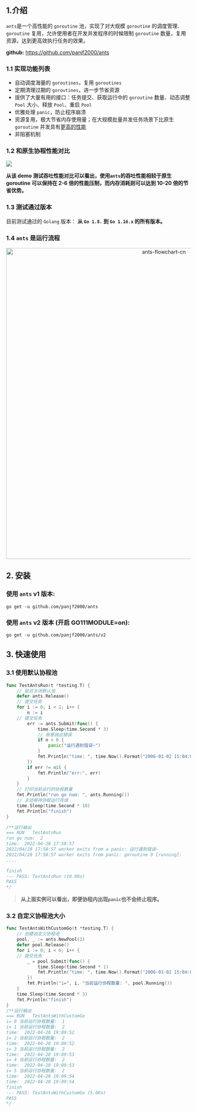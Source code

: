 ## 1.介绍

`ants`是一个高性能的 `goroutine` 池，实现了对大规模 `goroutine` 的调度管理、`goroutine` 复用，允许使用者在开发并发程序的时候限制 `goroutine` 数量，复用资源，达到更高效执行任务的效果。

**github:** https://github.com/panjf2000/ants

### 1.1 实现功能列表

- 自动调度海量的 `goroutines`，复用 `goroutines`
- 定期清理过期的 `goroutines`，进一步节省资源
- 提供了大量有用的接口：任务提交、获取运行中的 `goroutine` 数量、动态调整` Pool` 大小、释放 `Pool`、重启 `Pool`
- 优雅处理 `panic`，防止程序崩溃
- 资源复用，极大节省内存使用量；在大规模批量并发任务场景下比原生 `goroutine` 并发具有[更高的性能](https://github.com/panjf2000/ants/blob/master/README_ZH.md#-性能小结)
- 非阻塞机制

### 1.2  和原生协程性能对比

![](https://user-images.githubusercontent.com/7496278/63449727-3ae6d400-c473-11e9-81e3-8b3280d8288a.gif)


**从该 demo 测试吞吐性能对比可以看出，使用`ants`的吞吐性能相较于原生 goroutine 可以保持在 2-6 倍的性能压制，而内存消耗则可以达到 10-20 倍的节省优势。** 

### 1.3 测试通过版本

目前测试通过的 `Golang` 版本： **从 `Go 1.8.` 到 `Go 1.16.x` 的所有版本。**

### 1.4   `ants` 是运行流程


<p align="center">
<img width="845" alt="ants-flowchart-cn" src="https://user-images.githubusercontent.com/7496278/66396519-7ed66e00-ea0c-11e9-9c1a-5ca54bbd61eb.png">
</p>

## 2. 安装

### 使用 `ants` v1 版本:

```
go get -u github.com/panjf2000/ants
```

### 使用 `ants` v2 版本 (开启 GO111MODULE=on):

```
go get -u github.com/panjf2000/ants/v2
```

## 3. 快速使用

### 3.1 使用默认协程池

```go
func TestAntsRun(t *testing.T) {
	// 延迟关闭默认池
	defer ants.Release()
	// 提交任务
	for i := 0; i < 2; i++ {
		n := i
    // 提交任务
		err := ants.Submit(func() {
			time.Sleep(time.Second * 3)
			// 故意抛出错误
			if n > 0 {
				panic("运行遇到错误~")
			}
			fmt.Println("time: ", time.Now().Format("2006-01-02 15:04:05"))
		})
		if err != nil {
			fmt.Println("err:", err)
		}
	}
	// 打印当前运行的协程数量
	fmt.Println("run go num: ", ants.Running())
	// 主动等待协程运行完成
	time.Sleep(time.Second * 10)
	fmt.Println("finish")
}

/**运行输出
=== RUN   TestAntsRun
run go num:  2
time:  2022-04-28 17:58:57
2022/04/28 17:58:57 worker exits from a panic: 运行遇到错误~
2022/04/28 17:58:57 worker exits from panic: goroutine 9 [running]:
....

finish
--- PASS: TestAntsRun (10.00s)
PASS
*/
```

> **从上面实例可以看出，即便协程内出现`panic`也不会终止程序。**

### 3.2 自定义协程池大小

```go
func TestAntsWithCustomGo(t *testing.T) {
	// 创建自定义协程池
	pool, _ := ants.NewPool(2)
	defer pool.Release()
	for i := 0; i < 6; i++ {
    // 提交任务
		_ = pool.Submit(func() {
			time.Sleep(time.Second * 1)
			fmt.Println("time: ", time.Now().Format("2006-01-02 15:04:05"))
		})
		fmt.Println("i=", i, "当前运行协程数量: ", pool.Running())
	}
	time.Sleep(time.Second * 3)
	fmt.Println("finish")
}
/**运行输出
=== RUN   TestAntsWithCustomGo
i= 0 当前运行协程数量:  1
i= 1 当前运行协程数量:  2
time:  2022-04-28 19:09:52
i= 2 当前运行协程数量:  2
time:  2022-04-28 19:09:52
i= 3 当前运行协程数量:  2
time:  2022-04-28 19:09:53
i= 4 当前运行协程数量:  2
time:  2022-04-28 19:09:53
i= 5 当前运行协程数量:  2
time:  2022-04-28 19:09:54
time:  2022-04-28 19:09:54
finish
--- PASS: TestAntsWithCustomGo (5.00s)
PASS
*/
```



